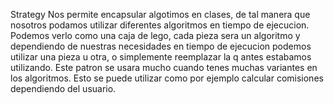 Strategy
Nos permite encapsular algotimos en clases, de tal manera que nosotros podamos utilizar diferentes algoritmos en tiempo de ejecucion. Podemos verlo como una caja de lego, cada pieza sera un algoritmo y dependiendo de nuestras necesidades en tiempo de ejecucion podemos utilizar una pieza u otra, o simplemente reemplazar la q antes estabamos utilizando.
Este patron se usara mucho cuando tenes muchas variantes en los algoritmos.
Esto se puede utilizar como por ejemplo calcular comisiones dependiendo del usuario.
